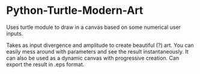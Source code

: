# Python-Turtle-Modern-Art
Uses turtle module to draw in a canvas based on some numerical user inputs.

Takes as input divergence and amplitude to create beautiful (?) art. You can easily mess around with parameters and see the result instantaneously. It can also be used as a dynamic canvas with progressive creation.
Can export the result in .eps format.
